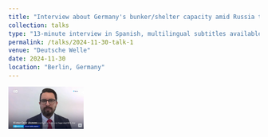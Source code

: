 ```yaml
---
title: "Interview about Germany's bunker/shelter capacity amid Russia tensions (multilingual subtitles available)"
collection: talks
type: "13-minute interview in Spanish, multilingual subtitles available by activating YouTube's captions at the bottom right corner of the video"
permalink: /talks/2024-11-30-talk-1
venue: "Deutsche Welle"
date: 2024-11-30
location: "Berlin, Germany"
---
```

<a href="https://www.youtube.com/watch?v=3qA-v-bfyvk"> 
    <img src="../images/dw_Interview_november_24.png" width="30%" /> </a>
